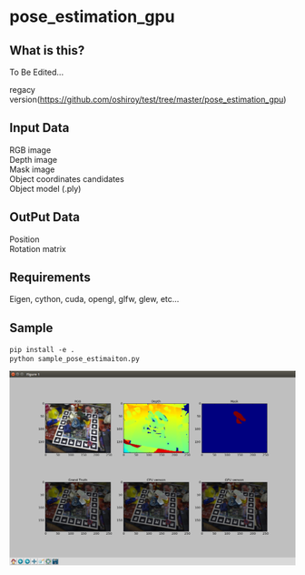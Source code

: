 # pose_estimation_gpu


## What is this?
To Be Edited...  


regacy version(https://github.com/oshiroy/test/tree/master/pose_estimation_gpu)

## Input Data
RGB image  
Depth image  
Mask image  
Object coordinates candidates  
Object model (.ply)  

## OutPut Data
Position  
Rotation matrix



## Requirements
Eigen, cython, cuda, opengl, glfw, glew, etc...

## Sample
```
pip install -e .
python sample_pose_estimaiton.py
```

<img src="sample_data/sample_output.png" alt="output" title="output">
